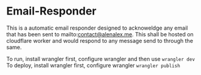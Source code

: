# Email-Responder

This is a automatic email responder designed to acknoweldge any email that has been sent to mailto:contact@alenalex.me. This shall be hosted on cloudflare worker and would respond to any message send to through the same.

To run, install wrangler first, configure wrangler and then use `wrangler dev` 
To deploy, install wrangler first, configure wrangler `wrangler publish`